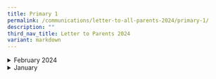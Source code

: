 ```yaml
---
title: Primary 1
permalink: /communications/letter-to-all-parents-2024/primary-1/
description: ""
third_nav_title: Letter to Parents 2024
variant: markdown
---
```

<details>
  <summary>February 2024</summary>
<ul>
	<li>
		<a href="/files/2024%20Letter%20to%20Parents/Primary%201/2024_P1_and_P2_Learning_Checkpoints___T1_to_T4.pdf">Learning Checkpoints for Primary 1 and Primary 2 Students</a><font size="2"> (9 February 2024)</font>
	</li>
	</ul>
</details>

<details>
  <summary>January</summary>
<ul>
	<li>
		<a href="/files/2024%20Letter%20to%20Parents/Letter%20to%20all%20Parents/MOE_Centrally_8_Jan.pdf">MOE's Centrally Provisioned Digital Tools</a><font size="2"> (8 January 2024)</font>
	</li>
	<li>
		<a href="/files/2024%20Letter%20to%20Parents/Primary%201/P1_Use_of_ICT_in_Learning_9_Jan.pdf">Primary 1 Use of ICT for Learning and Cyber Wellness</a><font size="2"> (9 January 2024)</font>
	</li>
	</ul>
</details>